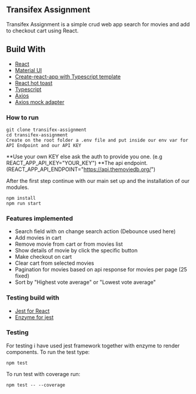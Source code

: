 ## Transifex Assignment

Transifex Assignment is a simple crud web app search for movies and add to checkout cart using React.
## Build With

* [React](https://reactjs.org/)
* [Material UI](https://material-ui.com/)
* [Create-react-app with Typescript template](https://create-react-app.dev/docs/adding-typescript/)
* [React hot toast](https://github.com/timolins/react-hot-toast)
* [Typescript](https://www.typescriptlang.org/docs/handbook/react.html)
* [Axios](https://github.com/axios/axios)
* [Axios mock adapter](https://github.com/ctimmerm/axios-mock-adapter#readme)

### How to run 

```
git clone transifex-assignment
cd transifex-assignment
Create on the root folder a .env file and put inside our env var for API Endpoint and our API KEY 
```

**Use your own KEY else ask the auth to provide you one. (e.g REACT_APP_API_KEY="YOUR_KEY")
**The api endpoint. (REACT_APP_API_ENDPOINT="https://api.themoviedb.org/")

After the first step continue with our main set up and the installation of our modules.

```
npm install
npm run start
```

### Features implemented
* Search field with on change search action (Debounce used here)
* Add movies in cart
* Remove movie from cart or from movies list
* Show details of movie by click the specific button
* Make checkout on cart
* Clear cart from selected movies
* Pagination for movies based on api response for movies per page (25 fixed)
* Sort by "Highest vote average" or "Lowest vote average"

### Testing build with

* [Jest for React](https://jestjs.io/)
* [Enzyme for jest](https://enzymejs.github.io/enzyme/)

### Testing

For testing i have used jest framework together with enzyme to render components.
To run the test type:

```
npm test
```

To run test with coverage run:

```
npm test -- --coverage
```

